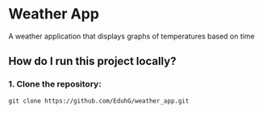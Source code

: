 # Weather App
A weather application that displays graphs of temperatures based on time

## How do I run this project locally?
### 1. Clone the repository:

    git clone https://github.com/EduhG/weather_app.git
